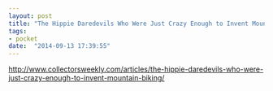 ```yaml
---
layout: post
title: "The Hippie Daredevils Who Were Just Crazy Enough to Invent Mountain Biking | Collectors Weekly"
tags:
- pocket
date:  "2014-09-13 17:39:55"
---
```


http://www.collectorsweekly.com/articles/the-hippie-daredevils-who-were-just-crazy-enough-to-invent-mountain-biking/

